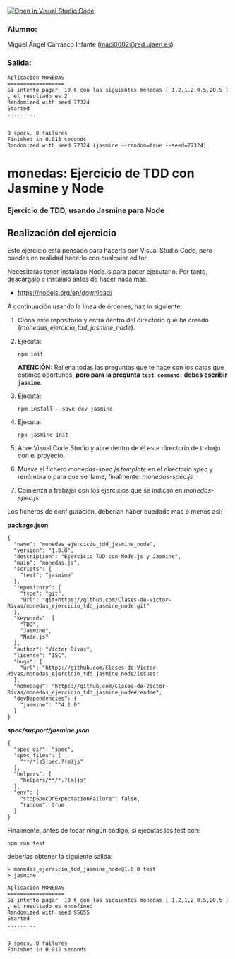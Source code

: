 [![Open in Visual Studio Code](https://classroom.github.com/assets/open-in-vscode-c66648af7eb3fe8bc4f294546bfd86ef473780cde1dea487d3c4ff354943c9ae.svg)](https://classroom.github.com/online_ide?assignment_repo_id=10220110&assignment_repo_type=AssignmentRepo)

### Alumno:
Miguel Ángel Carrasco Infante (maci0002@red.ujaen.es)
### Salida:

```
Aplicación MONEDAS
==================
Si intento pagar  10 € con las siguientes monedas [ 1,2,1,2,0.5,20,5 ] , el resultado es 2
Randomized with seed 77324
Started
.........


9 specs, 0 failures
Finished in 0.013 seconds
Randomized with seed 77324 (jasmine --random=true --seed=77324)
```

# monedas: Ejercicio de TDD con Jasmine y Node
### Ejercicio de TDD, usando Jasmine para Node

## Realización del ejercicio
Este ejercicio está pensado para hacerlo con Visual Studio Code, pero puedes en realidad hacerlo con cualquier editor.

Necesitarás tener instalado Node.js para poder ejecutarlo. Por tanto, [descárgalo](https://nodejs.org/en/download/) e instálalo antes de hacer nada más.

* https://nodejs.org/en/download/

A continuación usando la línea de órdenes, haz lo siguiente:

1. Clona este repositorio y entra dentro del directorio que ha creado (*monedas_ejercicio_tdd_jasmine_node*).
   
2. Ejecuta:

    ```npm init```

    **ATENCIÓN:** Rellena todas las preguntas que te hace con los datos que estimes oportunos; **pero para la pregunta ```test command:``` debes escribir ```jasmine```**.

3. Ejecuta: 

    ```npm install --save-dev jasmine```

4. Ejecuta:

    ```npx jasmine init```

5. Abre Visual Code Studio y abre dentro de él este directorio de trabajo con el proyecto.

6. Mueve el fichero *monedas-spec.js.template* en el directorio *spec* y renómbralo para que se llame, finalmente: *monedas-spec.js*
7. Comienza a trabajar con los ejercicios que se indican en *monedas-spec.js*

Los ficheros de configuración, deberían haber quedado más o menos así:

**package.json**

```
{
  "name": "monedas_ejercicio_tdd_jasmine_node",
  "version": "1.0.0",
  "description": "Ejercicio TDD con Node.js y Jasmine",
  "main": "monedas.js",
  "scripts": {
    "test": "jasmine"
  },
  "repository": {
    "type": "git",
    "url": "git+https://github.com/Clases-de-Victor-Rivas/monedas_ejercicio_tdd_jasmine_node.git"
  },
  "keywords": [
    "TDD",
    "Jasmine",
    "Node.js"
  ],
  "author": "Víctor Rivas",
  "license": "ISC",
  "bugs": {
    "url": "https://github.com/Clases-de-Victor-Rivas/monedas_ejercicio_tdd_jasmine_node/issues"
  },
  "homepage": "https://github.com/Clases-de-Victor-Rivas/monedas_ejercicio_tdd_jasmine_node#readme",
  "devDependencies": {
    "jasmine": "^4.1.0"
  }
}

```

***spec/support/jasmine.json***
```
{
  "spec_dir": "spec",
  "spec_files": [
    "**/*[sS]pec.?(m)js"
  ],
  "helpers": [
    "helpers/**/*.?(m)js"
  ],
  "env": {
    "stopSpecOnExpectationFailure": false,
    "random": true
  }
}
```

Finalmente, antes de tocar ningún código, si ejecutas los test con:

```npm run test```

deberías obtener la siguiente salida:
```
> monedas_ejercicio_tdd_jasmine_node@1.0.0 test
> jasmine

Aplicación MONEDAS
==================
Si intento pagar  10 € con las siguientes monedas [ 1,2,1,2,0.5,20,5 ] , el resultado es undefined
Randomized with seed 95655
Started
.........


9 specs, 0 failures
Finished in 0.012 seconds
```
